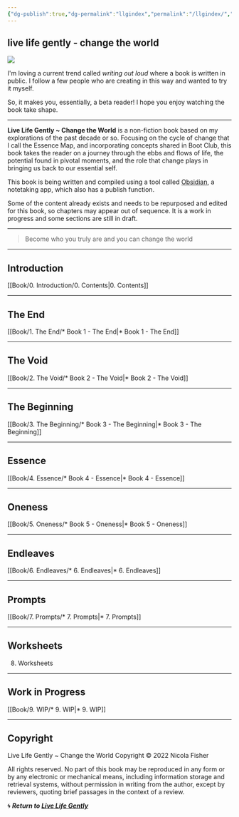 ```yaml
---
{"dg-publish":true,"dg-permalink":"llgindex","permalink":"/llgindex/","dgHomeLink":true,"dgPassFrontmatter":false}
---
```



## live life gently - change the world

![](https://source.unsplash.com/hopX_jpVtRM/1900x1200)

I'm loving a current trend called *writing out loud* where a book is written in public. I follow a few people who are creating in this way and wanted to try it myself.

So, it makes you, essentially, a beta reader! I hope you enjoy watching the book take shape.

---

**Live Life Gently ~ Change the World** is a non-fiction book based on my explorations of the past decade or so. Focusing on the cycle of change that I call the Essence Map, and incorporating concepts shared in Boot Club, this book takes the reader on a journey through the ebbs and flows of life, the potential found in pivotal moments, and the role that change plays in bringing us back to our essential self.

This book is being written and compiled using a tool called [Obsidian](http://obsidian.md/), a notetaking app, which also has a publish function.

Some of the content already exists and needs to be repurposed and edited for this book, so chapters may appear out of sequence. It is a work in progress and some sections are still in draft.

---

> Become who you truly are and you can change the world

---

## Introduction

[[Book/0. Introduction/0. Contents|0. Contents]]

---

## The End

[[Book/1. The End/* Book 1 - The End|* Book 1 - The End]]

---

## The Void

[[Book/2. The Void/* Book 2 - The Void|* Book 2 - The Void]]

---

## The Beginning

[[Book/3. The Beginning/* Book 3 - The Beginning|* Book 3 - The Beginning]]

---

## Essence

[[Book/4. Essence/* Book 4 - Essence|* Book 4 - Essence]]

---

## Oneness

[[Book/5. Oneness/* Book 5 - Oneness|* Book 5 - Oneness]]

---

## Endleaves

[[Book/6. Endleaves/* 6. Endleaves|* 6. Endleaves]]

---

## Prompts

[[Book/7. Prompts/* 7. Prompts|* 7. Prompts]]

---

## Worksheets

8. Worksheets

---

## Work in Progress

[[Book/9. WIP/* 9. WIP|* 9. WIP]]

---

## Copyright

Live Life Gently ~ Change the World
Copyright © 2022 Nicola Fisher

All rights reserved. No part of this book may be reproduced in any form or by any electronic or mechanical means, including information storage and retrieval systems, without permission in writing from the author, except by reviewers, quoting brief passages in the context of a review.

🌀 ***Return to [Live Life Gently](https://livelifegently.co.uk/)***